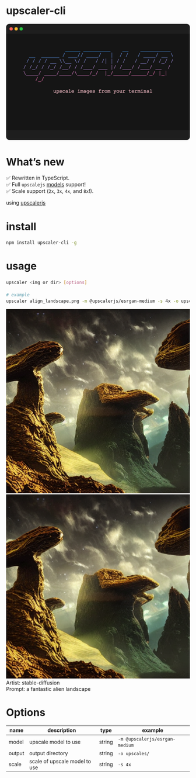 # upscaler-cli

![](/utils//logo/logo.png)

# What’s new

✅ Rewritten in TypeScript.  
✅ Full `upscalejs` [models](https://upscalerjs.com/models/) support!  
✅ Scale support (`2x`, `3x`, `4x`, and `8x`!).

using [upscalerjs](https://upscalerjs.com/)

# install

```bash
npm install upscaler-cli -g
```

# usage

```bash
upscaler <img or dir> [options]

# example
upscaler align_landscape.png -m @upscalerjs/esrgan-medium -s 4x -o upscales/
```

![](/alien_landscape.png)
![](/alien_landscape_upscaled.png)
Artist: stable-diffusion  
Prompt: a fantastic alien landscape

# Options

| name   | description                   | type   | example                        |
| ------ | ----------------------------- | ------ | ------------------------------ |
| model  | upscale model to use          | string | `-m @upscalerjs/esrgan-medium` |
| output | output directory              | string | `-o upscales/`                 |
| scale  | scale of upscale model to use | string | `-s 4x`                        |
